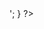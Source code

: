 <?php

//case1
//$_POST['n'] = 4
//$_POST['m'] = 10
//$_POST['k'] = 3
//$_POST['c_1'] = '1.5'
//$_POST['c_2'] = '1.2'
//$_POST['c_3'] = '2'
//$_POST['c_4'] = '0.4'
//$_POST['m_0'] = '208 200 3 99988'
//$_POST['m_1'] = '255 150 50 65472'
//$_POST['m_2'] = '103 748 39 48571'
//$_POST['m_3'] = '159 403 32 89928'
//$_POST['m_4'] = '254 300 67 78492'
//$_POST['m_5'] = '249 298 47 45637'
//$_POST['m_6'] = '253 382 89 37282'
//$_POST['m_7'] = '250 350 78 76782'
//$_POST['m_8'] = '251 371 69 67821'
//$_POST['m_9'] = '256 312 89 54382'


//case1の時の出力結果を回答してください。



$n = $_POST['n'];
$m = $_POST['m'];
$k = $_POST['k'];

for($i = 1; $i <= $n; $i++){
	$c[$i] = $_POST['c_'.$i]
}

for($i = 0; $i < $m; $i++){
	$m_array[$i] = $_POST['m_'.$i];
	$m_array[$i][] = explode( ' ', $_POST['m_'.$i] );

}

$sum = 0;


for($i = 0; $i < $m; $i++){
	
	for($j = 0; $j < $n; $j++){
		$score = $c[$j] * $m_array[$i][$j] ;
		$sum = $sum + $score;

	}
	$result[$i] = round( $sum );
		
}

$result = sort( $result );


for($i = 0; $i < $k; $i++){
	echo $result[$i];
	echo '<br>';
}



?>